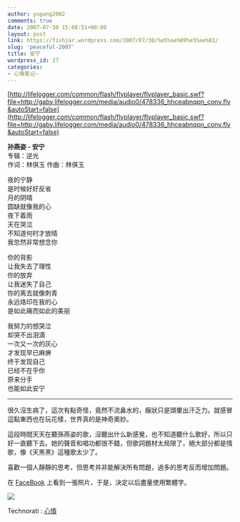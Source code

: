 ```yaml
---
author: yugang2002
comments: true
date: 2007-07-30 15:08:51+00:00
layout: post
link: https://fishjar.wordpress.com/2007/07/30/%e5%ae%89%e5%ae%81/
slug: 'peaceful-2007'
title: 安宁
wordpress_id: 27
categories:
- 心情笔记~
---
```



[http://lifelogger.com/common/flash/flvplayer/flvplayer_basic.swf?file=http://gaby.lifelogger.com/media/audio0/478336_hhceabnqpn_conv.flv&autoStart=false](http://lifelogger.com/common/flash/flvplayer/flvplayer_basic.swf?file=http://gaby.lifelogger.com/media/audio0/478336_hhceabnqpn_conv.flv&autoStart=false)




**孙燕姿 - 安宁**  
专辑：逆光  
作词：林倛玉 作曲：林倛玉  
  
夜的宁静  
是时候好好反省  
月的阴晴  
圆缺就像我的心  
夜下着雨  
天在哭泣  
不知道何时才放晴  
我忽然非常想念你  
  
你的背影  
让我失去了理性  
你的放弃  
让我迷失了自己  
你的离去就像刺青  
永远烙印在我的心  
是如此痛而如此的美丽  
  
我努力的想哭泣  
却哭不出泪滴  
一次又一次的灰心  
才发现早已麻痹  
终于发现自己  
已经不在乎你  
原来分手  
也能如此安宁




* * *




很久沒生病了，這次有點奇怪，竟然不流鼻水的，癥狀只是頭暈出汗乏力。就感冒這點東西也在玩花樣，世界真的是神奇奧妙。




這段時間天天在聽孫燕姿的歌，沒聽出什么新感覺，也不知道聽什么歌好，所以只好一直聽下去。她的聲音和唱功都很不錯，但歌詞題材太局限了，絕大部分都是情歌，像《天黑黑》這種歌太少了。




喜歡一個人靜靜的思考，但思考并非能解決所有問題，過多的思考反而增加問題。




在 [FaceBook](http://www.facebook.com/) 上看到一張照片，于是，決定以后盡量使用繁體字。




[![](http://photo6.yupoo.com/20070730/224804_1696527249_yafhcwba.jpg)](http://www.yupoo.com/photos/view?id=ff80808113fb05bd01141799211b28f9)





  
  Technorati : [心情](http://technorati.com/tag/%E5%BF%83%E6%83%85) 

